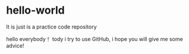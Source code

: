 # hello-world
It is just is a practice code repository

hello everybody！
tody i try to use GitHub, i hope you will give me some advice!

